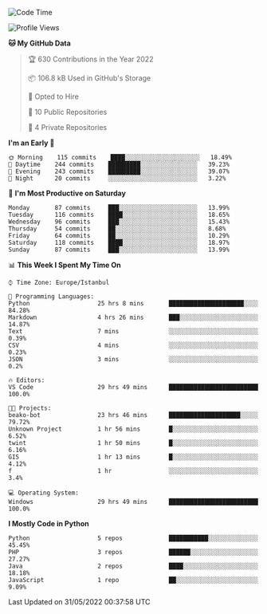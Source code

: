 <!--START_SECTION:waka-->
![Code Time](http://img.shields.io/badge/Code%20Time-199%20hrs%207%20mins-blue)

![Profile Views](http://img.shields.io/badge/Profile%20Views-0-blue)

**🐱 My GitHub Data** 

> 🏆 630 Contributions in the Year 2022
 > 
> 📦 106.8 kB Used in GitHub's Storage 
 > 
> 💼 Opted to Hire
 > 
> 📜 10 Public Repositories 
 > 
> 🔑 4 Private Repositories  
 > 
**I'm an Early 🐤** 

```text
🌞 Morning    115 commits    ████░░░░░░░░░░░░░░░░░░░░░   18.49% 
🌆 Daytime    244 commits    █████████░░░░░░░░░░░░░░░░   39.23% 
🌃 Evening    243 commits    █████████░░░░░░░░░░░░░░░░   39.07% 
🌙 Night      20 commits     ░░░░░░░░░░░░░░░░░░░░░░░░░   3.22%

```
📅 **I'm Most Productive on Saturday** 

```text
Monday       87 commits     ███░░░░░░░░░░░░░░░░░░░░░░   13.99% 
Tuesday      116 commits    ████░░░░░░░░░░░░░░░░░░░░░   18.65% 
Wednesday    96 commits     ███░░░░░░░░░░░░░░░░░░░░░░   15.43% 
Thursday     54 commits     ██░░░░░░░░░░░░░░░░░░░░░░░   8.68% 
Friday       64 commits     ██░░░░░░░░░░░░░░░░░░░░░░░   10.29% 
Saturday     118 commits    ████░░░░░░░░░░░░░░░░░░░░░   18.97% 
Sunday       87 commits     ███░░░░░░░░░░░░░░░░░░░░░░   13.99%

```


📊 **This Week I Spent My Time On** 

```text
⌚︎ Time Zone: Europe/Istanbul

💬 Programming Languages: 
Python                   25 hrs 8 mins       █████████████████████░░░░   84.28% 
Markdown                 4 hrs 26 mins       ███░░░░░░░░░░░░░░░░░░░░░░   14.87% 
Text                     7 mins              ░░░░░░░░░░░░░░░░░░░░░░░░░   0.39% 
CSV                      4 mins              ░░░░░░░░░░░░░░░░░░░░░░░░░   0.23% 
JSON                     3 mins              ░░░░░░░░░░░░░░░░░░░░░░░░░   0.2%

🔥 Editors: 
VS Code                  29 hrs 49 mins      █████████████████████████   100.0%

🐱‍💻 Projects: 
beako-bot                23 hrs 46 mins      ████████████████████░░░░░   79.72% 
Unknown Project          1 hr 56 mins        █░░░░░░░░░░░░░░░░░░░░░░░░   6.52% 
twint                    1 hr 50 mins        █░░░░░░░░░░░░░░░░░░░░░░░░   6.16% 
GIS                      1 hr 13 mins        █░░░░░░░░░░░░░░░░░░░░░░░░   4.12% 
f                        1 hr                ░░░░░░░░░░░░░░░░░░░░░░░░░   3.4%

💻 Operating System: 
Windows                  29 hrs 49 mins      █████████████████████████   100.0%

```

**I Mostly Code in Python** 

```text
Python                   5 repos             ███████████░░░░░░░░░░░░░░   45.45% 
PHP                      3 repos             ██████░░░░░░░░░░░░░░░░░░░   27.27% 
Java                     2 repos             ████░░░░░░░░░░░░░░░░░░░░░   18.18% 
JavaScript               1 repo              ██░░░░░░░░░░░░░░░░░░░░░░░   9.09%

```



 Last Updated on 31/05/2022 00:37:58 UTC
<!--END_SECTION:waka-->

<!--
**3nws/3nws** is a ✨ _special_ ✨ repository because its `README.md` (this file) appears on your GitHub profile.

Here are some ideas to get you started:

- 🔭 I’m currently working on ...
- 🌱 I’m currently learning ...
- 👯 I’m looking to collaborate on ...
- 🤔 I’m looking for help with ...
- 💬 Ask me about ...
- 📫 How to reach me: ...
- 😄 Pronouns: ...
- ⚡ Fun fact: ...
-->
